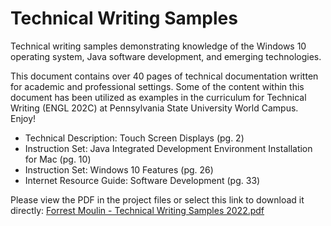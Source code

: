 # Technical Writing Samples
Technical writing samples demonstrating knowledge of the Windows 10 operating system, Java software development, and emerging technologies.

This document contains over 40 pages of technical documentation written for academic and professional settings. Some of the content within this document has been utilized as examples in the curriculum for Technical Writing (ENGL 202C) at Pennsylvania State University World Campus. Enjoy!

- Technical Description: Touch Screen Displays (pg. 2)
- Instruction Set: Java Integrated Development Environment Installation for Mac (pg. 10)
- Instruction Set: Windows 10 Features (pg. 26)
- Internet Resource Guide: Software Development (pg. 33)

Please view the PDF in the project files or select this link to download it directly: 
[Forrest Moulin - Technical Writing Samples 2022.pdf](https://github.com/ffm5113/Technical_Writing_Samples/files/9524065/Forrest.Moulin.-.Technical.Writing.Samples.2022.pdf)

